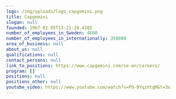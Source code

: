 ```yaml
---
logo: /img/uploads/logo_capgemini.png
title: Capgemini
slogan: null
founded: 1967-02-05T13:21:28.410Z
number_of_employees_in_Sweden: 4600
number_of_employees_in_internationally: 350000
area_of_business: null
about_us: null
qualifications: null
contact_persons: null
link_to_positions: https://www.capgemini.com/se-en/careers/
program: []
positions: null
positions_other: null
youtube_video: https://www.youtube.com/watch?v=PO-0YqzVtgM&t=3s
---
```

